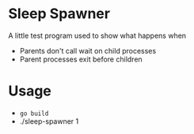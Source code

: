 Sleep Spawner
=============

A little test program used to show what happens when

* Parents don't call wait on child processes
* Parent processes exit before children

Usage
=====

* `go build`
* ./sleep-spawner 1
